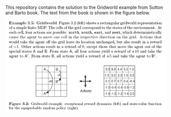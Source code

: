 This repository contains the solution to the Gridworld example from Sutton and Barto book.
The text from the book is shown in the figure below.

![alt text](https://github.com/meskoj/Reinforcement-Learning/blob/main/Gridworld/gridworld_text.PNG)
